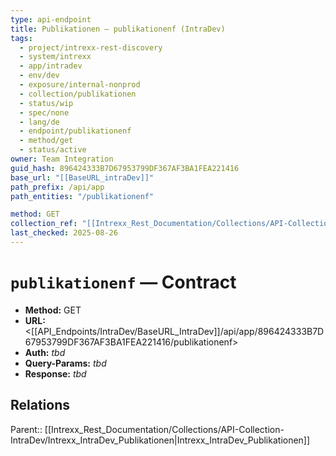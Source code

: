 ```yaml
---
type: api-endpoint
title: Publikationen — publikationenf (IntraDev)
tags:
  - project/intrexx-rest-discovery
  - system/intrexx
  - app/intradev
  - env/dev
  - exposure/internal-nonprod
  - collection/publikationen
  - status/wip
  - spec/none
  - lang/de
  - endpoint/publikationenf
  - method/get
  - status/active
owner: Team Integration
guid_hash: 896424333B7D67953799DF367AF3BA1FEA221416
base_url: "[[BaseURL_intraDev]]"
path_prefix: /api/app
path_entities: "/publikationenf"

method: GET
collection_ref: "[[Intrexx_Rest_Documentation/Collections/API-Collection-IntraDev/Intrexx_IntraDev_Publikationen|Intrexx_IntraDev_Publikationen]]"
last_checked: 2025-08-26
---
```



# `publikationenf` — Contract
- **Method:** GET  
- **URL:** <[[API_Endpoints/IntraDev/BaseURL_IntraDev]]/api/app/896424333B7D67953799DF367AF3BA1FEA221416/publikationenf>  
- **Auth:** _tbd_  
- **Query-Params:** _tbd_  
- **Response:** _tbd_

## Relations
Parent:: [[Intrexx_Rest_Documentation/Collections/API-Collection-IntraDev/Intrexx_IntraDev_Publikationen|Intrexx_IntraDev_Publikationen]]
